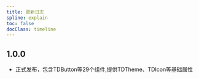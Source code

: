 ```yaml
---
title: 更新日志
spline: explain
toc: false
docClass: timeline
---
```


## 1.0.0

* 正式发布，包含TDButton等29个组件,提供TDTheme、TDIcon等基础属性